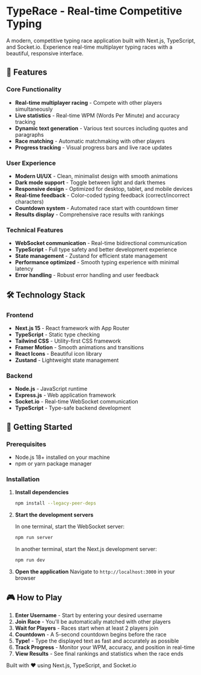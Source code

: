 # TypeRace - Real-time Competitive Typing

A modern, competitive typing race application built with Next.js, TypeScript, and Socket.io. Experience real-time multiplayer typing races with a beautiful, responsive interface.

## 🚀 Features

### Core Functionality
- **Real-time multiplayer racing** - Compete with other players simultaneously
- **Live statistics** - Real-time WPM (Words Per Minute) and accuracy tracking
- **Dynamic text generation** - Various text sources including quotes and paragraphs
- **Race matching** - Automatic matchmaking with other players
- **Progress tracking** - Visual progress bars and live race updates

### User Experience
- **Modern UI/UX** - Clean, minimalist design with smooth animations
- **Dark mode support** - Toggle between light and dark themes
- **Responsive design** - Optimized for desktop, tablet, and mobile devices
- **Real-time feedback** - Color-coded typing feedback (correct/incorrect characters)
- **Countdown system** - Automated race start with countdown timer
- **Results display** - Comprehensive race results with rankings

### Technical Features
- **WebSocket communication** - Real-time bidirectional communication
- **TypeScript** - Full type safety and better development experience
- **State management** - Zustand for efficient state management
- **Performance optimized** - Smooth typing experience with minimal latency
- **Error handling** - Robust error handling and user feedback

## 🛠️ Technology Stack

### Frontend
- **Next.js 15** - React framework with App Router
- **TypeScript** - Static type checking
- **Tailwind CSS** - Utility-first CSS framework
- **Framer Motion** - Smooth animations and transitions
- **React Icons** - Beautiful icon library
- **Zustand** - Lightweight state management

### Backend
- **Node.js** - JavaScript runtime
- **Express.js** - Web application framework
- **Socket.io** - Real-time WebSocket communication
- **TypeScript** - Type-safe backend development

## 🚀 Getting Started

### Prerequisites
- Node.js 18+ installed on your machine
- npm or yarn package manager

### Installation

1. **Install dependencies**
   ```bash
   npm install --legacy-peer-deps
   ```

2. **Start the development servers**
   
   In one terminal, start the WebSocket server:
   ```bash
   npm run server
   ```
   
   In another terminal, start the Next.js development server:
   ```bash
   npm run dev
   ```

3. **Open the application**
   Navigate to `http://localhost:3000` in your browser

## 🎮 How to Play

1. **Enter Username** - Start by entering your desired username
2. **Join Race** - You'll be automatically matched with other players
3. **Wait for Players** - Races start when at least 2 players join
4. **Countdown** - A 5-second countdown begins before the race
5. **Type!** - Type the displayed text as fast and accurately as possible
6. **Track Progress** - Monitor your WPM, accuracy, and position in real-time
7. **View Results** - See final rankings and statistics when the race ends

Built with ❤️ using Next.js, TypeScript, and Socket.io
